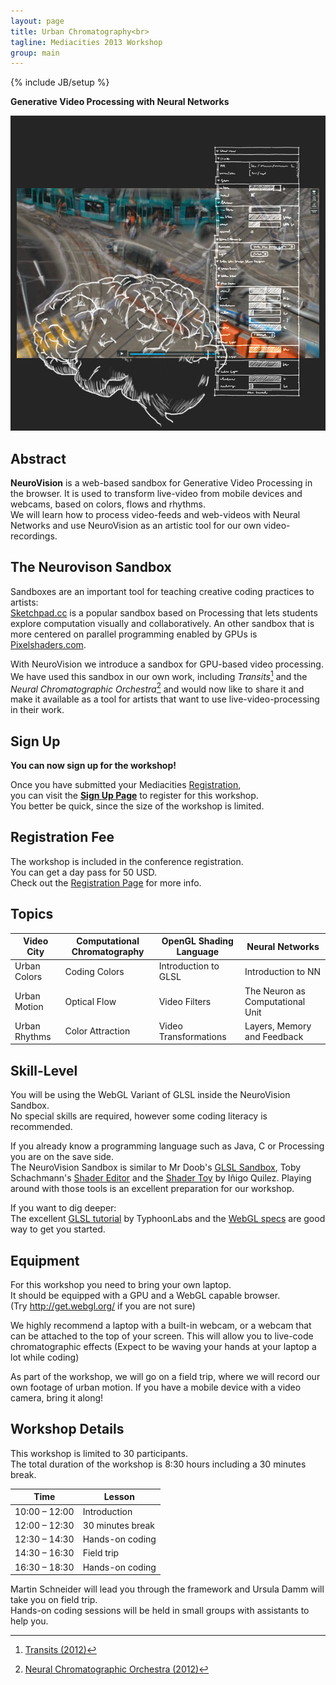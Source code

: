 ```yaml
---
layout: page
title: Urban Chromatography<br>
tagline: Mediacities 2013 Workshop
group: main
---
```

{% include JB/setup %}

**Generative Video Processing with Neural Networks**

![Flyer](mediacities-teaser.jpg)

## Abstract

**NeuroVision** is a web-based sandbox for Generative Video Processing in the browser. 
It is used to transform live-video from mobile devices and webcams, based on colors, flows and rhythms.  
We will learn how to process video-feeds and web-videos with Neural Networks and use NeuroVision as an artistic tool for our own video-recordings.


## The Neurovison Sandbox

Sandboxes are an important tool for teaching creative coding practices to artists:  
[Sketchpad.cc][1] is a popular sandbox based on Processing that lets students explore computation visually and collaboratively. An other sandbox that is more centered on parallel programming enabled by GPUs is [Pixelshaders.com][2].

With NeuroVision we introduce a sandbox for GPU-based video processing.  
We have used this sandbox in our own work, including *Transits*[^1] and the *Neural Chromatographic Orchestra*[^2] and would now like to share it and make it available as a tool for artists that want to use live-video-processing in their work.


## Sign Up

**You can now sign up for the workshop!**

Once you have submitted your Mediacities [Registration][10],  
you can visit the **[Sign Up Page](http://mediacities.net/site/workshop-signup/)**
to register for this workshop.  
You better be quick, since the size of the workshop is limited.


## Registration Fee

The workshop is included in the conference registration.  
You can get a day pass for 50 USD.  
Check out the [Registration Page][10] for more info.


## Topics

| Video City    | Computational Chromatography|OpenGL Shading Language| Neural Networks                  |
|---------------|-----------------------------|-----------------------|----------------------------------|
| Urban Colors  | Coding Colors               | Introduction to GLSL  | Introduction to NN               |
| Urban Motion  | Optical Flow                | Video Filters         | The Neuron as Computational Unit |
| Urban Rhythms | Color Attraction            | Video Transformations | Layers, Memory and Feedback      |


## Skill-Level

You will be using the WebGL Variant of GLSL inside the NeuroVision Sandbox.  
No special skills are required, however some coding literacy is recommended.

If you already know a programming language such as Java, C or Processing you are on the save side.  
The NeuroVision Sandbox is similar to Mr Doob's [GLSL Sandbox][3], Toby Schachmann's [Shader Editor][4] and the [Shader Toy][5] by Iñigo Quilez. Playing around with those tools is an excellent preparation for our workshop.

If you want to dig deeper:  
The excellent  [GLSL tutorial][6] by TyphoonLabs 
and the [WebGL specs][7] are good way to get you started.


## Equipment

For this workshop you need to bring your own laptop.  
It should be equipped with a GPU and a WebGL capable browser.  
(Try <http://get.webgl.org/> if you are not sure)  

We highly recommend a laptop with a built-in webcam,  or a webcam that can be attached to the top of your screen. This will allow you to live-code chromatographic effects (Expect to be waving your hands at your laptop a lot while coding)  

As part of the workshop, we will go on a field trip, where we will record our own footage of urban motion.
If you have a mobile device with a video camera, bring it along!  


## Workshop Details

This workshop is limited to 30 participants.  
The total duration of the workshop is 8:30 hours including a 30 minutes break. 

| Time          | Lesson                |
|---------------|-----------------------|
| 10:00 – 12:00 | Introduction          |
| 12:00 – 12:30 | 30 minutes break      |
| 12:30 – 14:30 | Hands-on coding       |
| 14:30 – 16:30 | Field trip            |
| 16:30 – 18:30 | Hands-on coding       |

Martin Schneider will lead you through the framework and Ursula Damm will take you on field trip.  
Hands-on coding sessions will be held in small groups with assistants to help you.


[^1]: [Transits (2012)][8]
[^2]: [Neural Chromatographic Orchestra (2012)][9]

[1]: http://www.sketchpad.cc/
[2]: http://www.pixelshaders.com/

[3]: http://glsl.heroku.com/
[4]: http://pixelshaders.com/editor/
[5]: http://shadertoy.com/

[6]: http://www.opengl.org/sdk/docs/tutorials/TyphoonLabs/
[7]: http://www.khronos.org/webgl/

[8]: http://ursuladamm.de/transits-2012/
[9]: http://ursuladamm.de/nco-neural-chromatographic-orchestra-2012

[10]: http://mediacities.net/site/registration/
